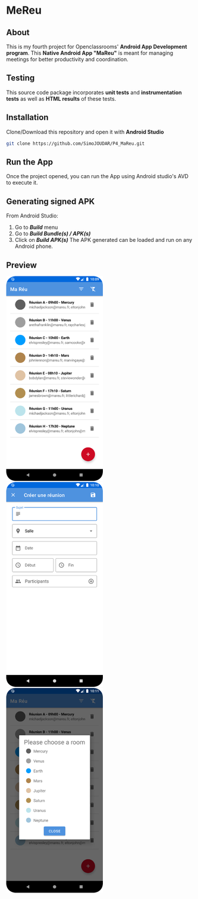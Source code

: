# MeReu

## About
This is my fourth project for Openclassrooms' **Android App Development program**.
This **Native Android App "MaReu"** is meant for managing meetings for better productivity and coordination.

## Testing
This source code package incorporates **unit tests** and **instrumentation tests** as well as **HTML results** of these tests.

## Installation
Clone/Download this repository and open it with **Android Studio**
```bash
git clone https://github.com/SimoJOUDAR/P4_MaReu.git
```

## Run the App
Once the project opened, you can run the App using Android studio's AVD to execute it.

## Generating signed APK
From Android Studio:
1. Go to ***Build*** menu
2. Go to ***Build Bundle(s) / APK(s)***
3. Click on ***Build APK(s)***
   The APK generated can be loaded and run on any Android phone.

## Preview
<img src = "media/P4_MaReu_1.png" height="550"> <img src = "media/P4_MaReu_2.png" height="550"> <img src = "media/P4_MaReu_3.png" height="550">

